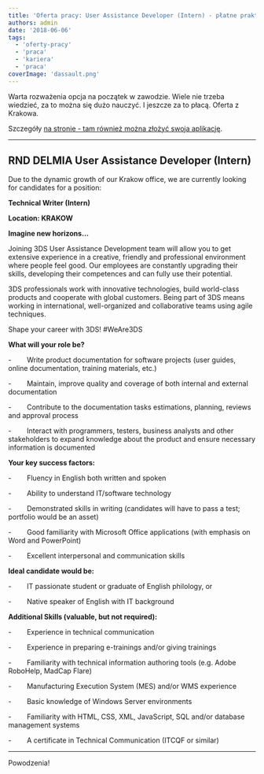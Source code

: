 ```yaml
---
title: 'Oferta pracy: User Assistance Developer (Intern) - płatne praktyki'
authors: admin
date: '2018-06-06'
tags:
  - 'oferty-pracy'
  - 'praca'
  - 'kariera'
  - 'praca'
coverImage: 'dassault.png'
---
```


Warta rozważenia opcja na początek w zawodzie. Wiele nie trzeba wiedzieć, za to
można się dużo nauczyć. I jeszcze za to płacą. Oferta z Krakowa.

<!--truncate-->

Szczegóły
[na stronie - tam również można złożyć swoja aplikację](https://careers.3ds.com/jobs/503451/).

---

## RND DELMIA User Assistance Developer (Intern)

Due to the dynamic growth of our Krakow office, we are currently looking for
candidates for a position:

**Technical Writer (Intern)**

**Location: KRAKOW**

**Imagine new horizons…**

Joining 3DS User Assistance Development team will allow you to get extensive
experience in a creative, friendly and professional environment where people
feel good. Our employees are constantly upgrading their skills, developing their
competences and can fully use their potential.

3DS professionals work with innovative technologies, build world-class products
and cooperate with global customers. Being part of 3DS means working in
international, well-organized and collaborative teams using agile techniques.

Shape your career with 3DS! #WeAre3DS

**What will your role be?**

\-        Write product documentation for software projects (user guides, online
documentation, training materials, etc.)

\-        Maintain, improve quality and coverage of both internal and external
documentation

\-        Contribute to the documentation tasks estimations, planning, reviews
and approval process

\-        Interact with programmers, testers, business analysts and other
stakeholders to expand knowledge about the product and ensure necessary
information is documented

**Your key success factors:**

\-        Fluency in English both written and spoken

\-        Ability to understand IT/software technology

\-        Demonstrated skills in writing (candidates will have to pass a test;
portfolio would be an asset)

\-        Good familiarity with Microsoft Office applications (with emphasis on
Word and PowerPoint)

\-        Excellent interpersonal and communication skills

**Ideal candidate would be:**

\-        IT passionate student or graduate of English philology, or

\-        Native speaker of English with IT background

**Additional Skills (valuable, but not required):**

\-        Experience in technical communication

\-        Experience in preparing e-trainings and/or giving trainings

\-        Familiarity with technical information authoring tools (e.g. Adobe
RoboHelp, MadCap Flare)

\-        Manufacturing Execution System (MES) and/or WMS experience

\-        Basic knowledge of Windows Server environments

\-        Familiarity with HTML, CSS, XML, JavaScript, SQL and/or database
management systems

\-        A certificate in Technical Communication (ITCQF or similar)

---

Powodzenia!
